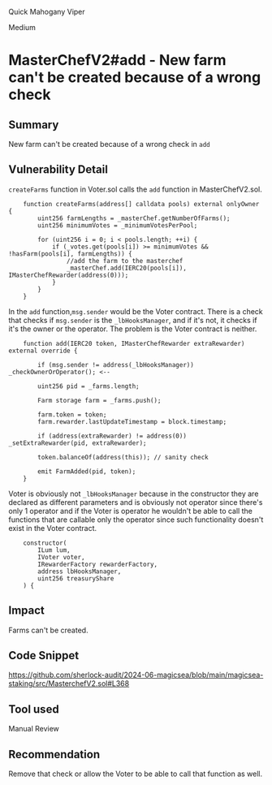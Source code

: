 Quick Mahogany Viper

Medium

# MasterChefV2#add - New farm can't be created because of a wrong check

## Summary
New farm can't be created because of a wrong check in `add`

## Vulnerability Detail
`createFarms` function in Voter.sol calls the `add` function in MasterChefV2.sol.
```solidity
    function createFarms(address[] calldata pools) external onlyOwner {
        uint256 farmLengths = _masterChef.getNumberOfFarms();
        uint256 minimumVotes = _minimumVotesPerPool;
        
        for (uint256 i = 0; i < pools.length; ++i) {
            if (_votes.get(pools[i]) >= minimumVotes && !hasFarm(pools[i], farmLengths)) {
                //add the farm to the masterchef
                _masterChef.add(IERC20(pools[i]), IMasterChefRewarder(address(0)));
            }
        }
    }
```
In the `add` function,`msg.sender` would be the Voter contract. There is a check that checks if `msg.sender` is the `_lbHooksManager`, and if it's not, it checks if it's the owner or the operator. The problem is the Voter contract is neither.
```solidity
    function add(IERC20 token, IMasterChefRewarder extraRewarder) external override {

        if (msg.sender != address(_lbHooksManager)) _checkOwnerOrOperator(); <--

        uint256 pid = _farms.length;

        Farm storage farm = _farms.push();

        farm.token = token;
        farm.rewarder.lastUpdateTimestamp = block.timestamp;

        if (address(extraRewarder) != address(0)) _setExtraRewarder(pid, extraRewarder);

        token.balanceOf(address(this)); // sanity check

        emit FarmAdded(pid, token);
    }
```
Voter is obviously not `_lbHooksManager` because in the constructor they are declared as different parameters and is obviously not operator since there's only 1 operator and if the Voter is operator he wouldn't be able to call the functions that are callable only the operator since such functionality doesn't exist in the Voter contract. 
```solidity
    constructor(
        ILum lum,
        IVoter voter,
        IRewarderFactory rewarderFactory,
        address lbHooksManager,
        uint256 treasuryShare
    ) {
```


## Impact
Farms can't be created.
## Code Snippet
https://github.com/sherlock-audit/2024-06-magicsea/blob/main/magicsea-staking/src/MasterchefV2.sol#L368
## Tool used

Manual Review

## Recommendation
Remove that check or allow the Voter to be able to call that function as well.

